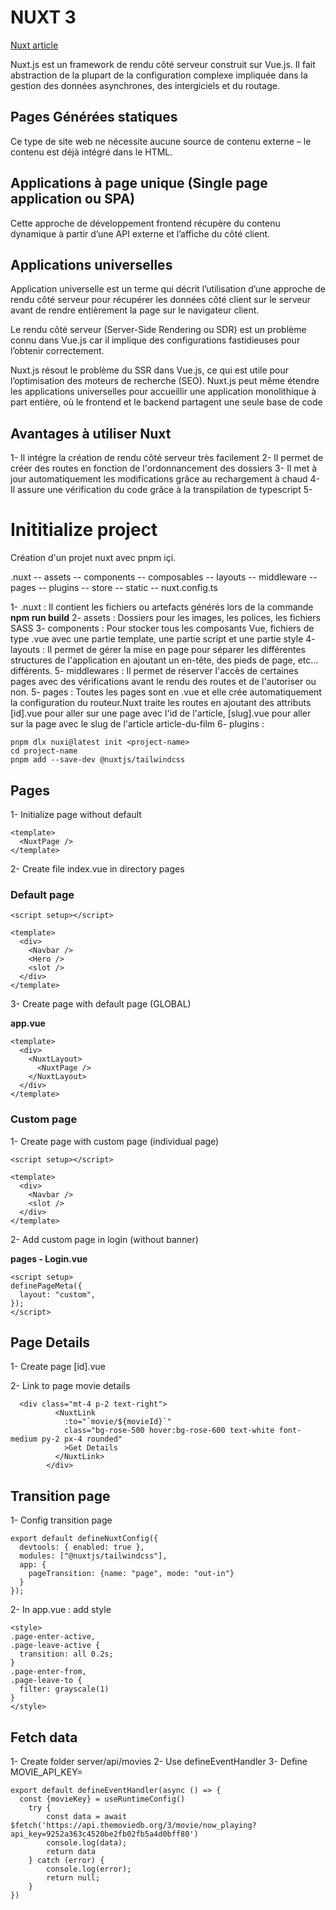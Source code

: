 # NUXT 3

[Nuxt article](https://kinsta.com/fr/base-de-connaissances/nuxt-js/)

Nuxt.js est un framework de rendu côté serveur construit sur Vue.js. Il fait abstraction de la plupart de la configuration complexe impliquée dans la gestion des données asynchrones, des intergiciels et du routage.

## Pages Générées statiques
Ce type de site web ne nécessite aucune source de contenu externe – le contenu est déjà intégré dans le HTML. 
## Applications à page unique (Single page application ou SPA)
Cette approche de développement frontend récupère du contenu dynamique à partir d’une API externe et l’affiche du côté client. 

## Applications universelles

Application universelle est un terme qui décrit l’utilisation d’une approche de rendu côté serveur pour récupérer les données côté client sur le serveur avant de rendre entièrement la page sur le navigateur client.

Le rendu côté serveur (Server-Side Rendering ou SDR) est un problème connu dans Vue.js car il implique des configurations fastidieuses pour l’obtenir correctement.

Nuxt.js résout le problème du SSR dans Vue.js, ce qui est utile pour l’optimisation des moteurs de recherche (SEO). Nuxt.js peut même étendre les applications universelles pour accueillir une application monolithique à part entière, où le frontend et le backend partagent une seule base de code

## Avantages à utiliser Nuxt

1- Il intégre la création de rendu côté serveur très facilement
2- Il permet de créer des routes en fonction de l'ordonnancement des dossiers
3- Il met à jour automatiquement les modifications grâce au rechargement à chaud
4- Il assure une vérification du code grâce à la transpilation de typescript
5- 

# Inititialize project

Création d'un projet nuxt avec pnpm içi.

.nuxt 
-- assets
-- components
-- composables
-- layouts
-- middleware
-- pages
-- plugins
-- store
-- static
-- nuxt.config.ts


1- .nuxt       : Il contient les fichiers ou artefacts générés lors de la commande **npm run build**
2- assets      : Dossiers pour les images, les polices, les fichiers SASS
3- components  : Pour stocker tous les composants Vue, fichiers de type .vue avec une partie template, une partie   script et une partie style
4- layouts     : Il permet de gérer la mise en page pour séparer les différentes structures de l'application en ajoutant un en-tête, des pieds de page, etc... différents.
5- middlewares : Il permet de réserver l'accès de certaines pages avec des vérifications avant le rendu des routes et de l'autoriser ou non.
5- pages       : Toutes les pages sont en .vue et elle crée automatiquement la configuration du routeur.Nuxt traite les routes en ajoutant des attributs [id].vue pour aller sur une page avec l'id de l'article, [slug].vue pour aller sur la page avec le slug de l'article article-du-film
6- plugins     :  



```Js
pnpm dlx nuxi@latest init <project-name>
cd project-name
pnpm add --save-dev @nuxtjs/tailwindcss
```

## Pages

1- Initialize page without default

```Js
<template>
  <NuxtPage />
</template>
```

2- Create file index.vue in directory pages

### Default page

```Js
<script setup></script>

<template>
  <div>
    <Navbar />
    <Hero />
    <slot />
  </div>
</template>
```

3- Create page with default page (GLOBAL)

**app.vue**

```Js
<template>
  <div>
    <NuxtLayout>
      <NuxtPage />
    </NuxtLayout>
  </div>
</template>
```

### Custom page

1- Create page with custom page (individual page)

```Js
<script setup></script>

<template>
  <div>
    <Navbar />
    <slot />
  </div>
</template>
```

2- Add custom page in login (without banner)

**pages - Login.vue**

```Js
<script setup>
definePageMeta({
  layout: "custom",
});
</script>
```

## Page Details 

1- Create page [id].vue

2- Link to page movie details

```JS
  <div class="mt-4 p-2 text-right">
          <NuxtLink
            :to="`movie/${movieId}`"
            class="bg-rose-500 hover:bg-rose-600 text-white font-medium py-2 px-4 rounded"
            >Get Details
          </NuxtLink>
        </div>
```

## Transition page

1- Config transition page

```JS
export default defineNuxtConfig({
  devtools: { enabled: true },
  modules: ["@nuxtjs/tailwindcss"],
  app: {
    pageTransition: {name: "page", mode: "out-in"}
  }
});
```

2- In app.vue : add style

```JS
<style>
.page-enter-active,
.page-leave-active {
  transition: all 0.2s;
}
.page-enter-from,
.page-leave-to {
  filter: grayscale(1)
}
</style>
```

## Fetch data

1- Create folder server/api/movies
2- Use defineEventHandler
3- Define MOVIE_API_KEY=<YOUR API KEY>


```JS
export default defineEventHandler(async () => {
  const {movieKey} = useRuntimeConfig()
    try {
        const data = await $fetch('https://api.themoviedb.org/3/movie/now_playing?api_key=9252a363c4520be2fb02fb5a4d0bff80')
        console.log(data);
        return data
    } catch (error) {
        console.log(error);
        return null;     
    }
}) 
```
